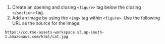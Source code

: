 1. Create an opening and closing ```<figure>``` tag below the closing ```</section>``` tag.
2. Add an image by using the ```<img>``` tag within ```<figure>```. Use the following URL as the source for the image:
```
https://course-assets-workspace.s3.ap-south-1.amazonaws.com/html/cat.jpg
```